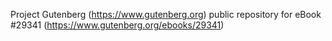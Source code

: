 Project Gutenberg (https://www.gutenberg.org) public repository for eBook #29341 (https://www.gutenberg.org/ebooks/29341)
